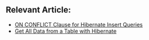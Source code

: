 ## Relevant Article:
-  [ON CONFLICT Clause for Hibernate Insert Queries](https://www.baeldung.com/hibernate-insert-query-on-conflict-clause)
-  [Get All Data from a Table with Hibernate](https://www.baeldung.com/hibernate-select-all)